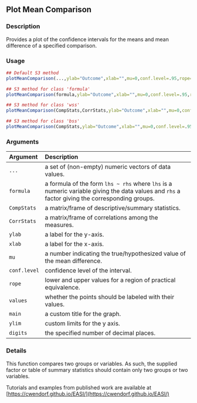 ## Plot Mean Comparison

### Description

Provides a plot of the confidence intervals for the means and mean difference of a specified comparison.

### Usage

```r
## Default S3 method
plotMeanComparison(...,ylab="Outcome",xlab="",mu=0,conf.level=.95,rope=NULL,values=TRUE,main=NULL,ylim=NULL,digits=3)

## S3 method for class 'formula'
plotMeanComparison(formula,ylab="Outcome",xlab="",mu=0,conf.level=.95,rope=NULL,values=TRUE,main=NULL,ylim=NULL,digits=3)

## S3 method for class 'wss'
plotMeanComparison(CompStats,CorrStats,ylab="Outcome",xlab="",mu=0,conf.level=.95,rope=NULL,values=TRUE,main=NULL,ylim=NULL,digits=3)

## S3 method for class 'bss'
plotMeanComparison(CompStats,ylab="Outcome",xlab="",mu=0,conf.level=.95,rope=NULL,values=TRUE,main=NULL,ylim=NULL,digits=3)
```

### Arguments

Argument | Description
:-- | :--
```...``` | a set of (non-empty) numeric vectors of data values.
```formula``` | a formula of the form `lhs ~ rhs` where `lhs` is a numeric variable giving the data values and `rhs` a factor giving the corresponding groups.
```CompStats``` | a matrix/frame of descriptive/summary statistics.
```CorrStats``` | a matrix/frame of correlations among the measures.
```ylab``` | a label for the y-axis.
```xlab``` | a label for the x-axis.
```mu``` | a number indicating the true/hypothesized value of the mean difference.
```conf.level``` | confidence level of the interval.
```rope``` | lower and upper values for a region of practical equivalence.
```values``` | whether the points should be labeled with their values.
```main``` | a custom title for the graph.
```ylim``` | custom limits for the y axis.
```digits``` | the specified number of decimal places.

### Details

This function compares two groups or variables. As such, the supplied factor or table of summary statistics should contain only two groups or two variables.

Tutorials and examples from published work are available at [https://cwendorf.github.io/EASI/](https://cwendorf.github.io/EASI/) 
